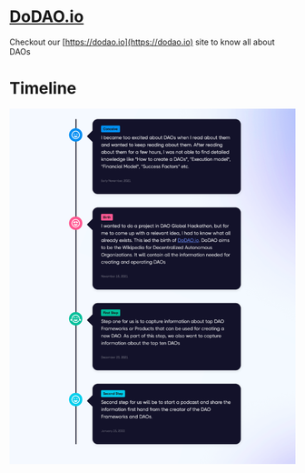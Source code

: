 # [DoDAO.io](https://dodao.io)
Checkout our [https://dodao.io](https://dodao.io) site to know all about DAOs

# Timeline
<img src="https://raw.githubusercontent.com/RobinNagpal/dodao/HEAD/timeline/image.png" alt="Demo" width="900"/>
